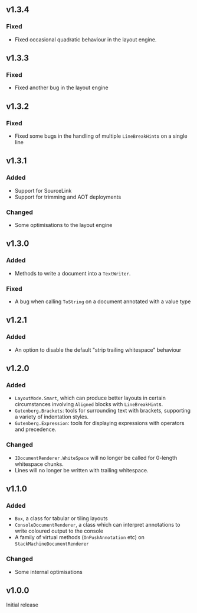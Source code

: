 v1.3.4
------

### Fixed
* Fixed occasional quadratic behaviour in the layout engine.


v1.3.3
------

### Fixed

* Fixed another bug in the layout engine


v1.3.2
------

### Fixed

* Fixed some bugs in the handling of multiple `LineBreakHint`s on a single line


v1.3.1
------

### Added

* Support for SourceLink
* Support for trimming and AOT deployments

### Changed

* Some optimisations to the layout engine

v1.3.0
------

### Added

* Methods to write a document into a `TextWriter`.


### Fixed

* A bug when calling `ToString` on a document annotated with a value type


v1.2.1
------

### Added

* An option to disable the default "strip trailing whitespace" behaviour


v1.2.0
------

### Added

* `LayoutMode.Smart`, which can produce better layouts in certain circumstances involving `Aligned` blocks with `LineBreakHint`s.
* `Gutenberg.Brackets`: tools for surrounding text with brackets, supporting a variety of indentation styles.
* `Gutenberg.Expression`: tools for displaying expressions with operators and precedence.

### Changed

* `IDocumentRenderer.WhiteSpace` will no longer be called for 0-length whitespace chunks.
* Lines will no longer be written with trailing whitespace.


v1.1.0
------

### Added

* `Box`, a class for tabular or tiling layouts
* `ConsoleDocumentRenderer`, a class which can interpret annotations to write coloured output to the console
* A family of virtual methods (`OnPushAnnotation` etc) on `StackMachineDocumentRenderer`

### Changed
* Some internal optimisations


v1.0.0
------

Initial release
